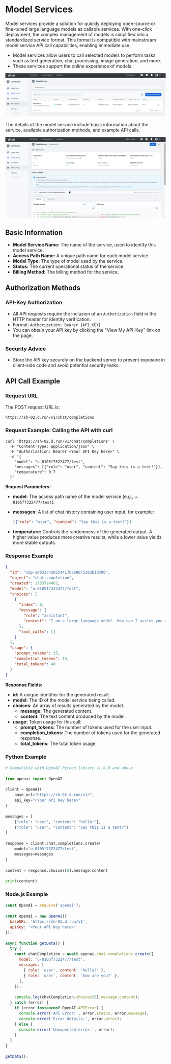 # Model Services

Model services provide a solution for quickly deploying open-source or fine-tuned large language models
as callable services. With one-click deployment, the complex management of models is simplified into a
standardized service format. This format is compatible with mainstream model service API call capabilities,
enabling immediate use.

- Model services allow users to call selected models to perform tasks such as text generation,
  chat processing, image generation, and more.
- These services support the online experience of models.

![service](./images/service01.png)

The details of the model service include basic information about the service, available
authorization methods, and example API calls.

![service](./images/service02.png)

## Basic Information

- **Model Service Name:** The name of the service, used to identify this model service.
- **Access Path Name:** A unique path name for each model service.
- **Model Type:** The type of model used by the service.
- **Status:** The current operational status of the service.
- **Billing Method:** The billing method for the service.

## Authorization Methods

### API-Key Authorization

- All API requests require the inclusion of an `Authorization` field in the HTTP header for identity verification.
- Format: `Authorization: Bearer {API_KEY}`
- You can obtain your API key by clicking the "View My API-Key" link on the page.

### Security Advice

- Store the API key securely on the backend server to prevent exposure in client-side code
  and avoid potential security leaks.

## API Call Example

### Request URL

The POST request URL is:

`https://sh-02.d.run/v1/chat/completions`

### Request Example: Calling the API with curl

```shell
curl 'https://sh-02.d.run/v1/chat/completions' \
  -H "Content-Type: application/json" \
  -H "Authorization: Bearer <Your API Key here>" \
  -d '{
    "model": "u-8105f7322477/test",
    "messages": [{"role": "user", "content": "Say this is a test!"}],
    "temperature": 0.7
  }'
```

**Request Parameters:**

- **model:** The access path name of the model service (e.g., `u-8105f7322477/test`).
- **messages:** A list of chat history containing user input, for example:

    ```json
    [{"role": "user", "content": "Say this is a test!"}]
    ```

- **temperature:** Controls the randomness of the generated output. A higher value produces
  more creative results, while a lower value yields more stable outputs.

### Response Example

```json
{
  "id": "cmp-1d033c426254417b7b0675303b1d300",
  "object": "chat.completion",
  "created": 1733724462,
  "model": "u-8105f7322477/test",
  "choices": [
    {
      "index": 0,
      "message": {
        "role": "assistant",
        "content": "I am a large language model. How can I assist you today?"
      },
      "tool_calls": []
    }
  ],
  "usage": {
    "prompt_tokens": 25,
    "completion_tokens": 15,
    "total_tokens": 40
  }
}
```

**Response Fields:**

- **id:** A unique identifier for the generated result.
- **model:** The ID of the model service being called.
- **choices:** An array of results generated by the model.
    - **message:** The generated content.
    - **content:** The text content produced by the model.
- **usage:** Token usage for this call:
    - **prompt_tokens:** The number of tokens used for the user input.
    - **completion_tokens:** The number of tokens used for the generated response.
    - **total_tokens:** The total token usage.

### Python Example

```python
# Compatible with OpenAI Python library v1.0.0 and above

from openai import OpenAI

client = OpenAI(
    base_url="https://sh-02.d.run/v1/",
    api_key="<Your API Key here>"
)

messages = [
    {"role": "user", "content": "hello!"},
    {"role": "user", "content": "Say this is a test?"}
]

response = client.chat.completions.create(
    model="u-8105f7322477/test",
    messages=messages
)

content = response.choices[0].message.content

print(content)
```

### Node.js Example

```js
const OpenAI = require('openai');

const openai = new OpenAI({
  baseURL: 'https://sh-02.d.run/v1',
  apiKey: '<Your API Key here>',
});

async function getData() {
  try {
    const chatCompletion = await openai.chat.completions.create({
      model: 'u-8105f7322477/test',
      messages: [
        { role: 'user', content: 'hello!' },
        { role: 'user', content: 'how are you?' },
      ],
    });

    console.log(chatCompletion.choices[0].message.content);
  } catch (error) {
    if (error instanceof OpenAI.APIError) {
      console.error('API Error:', error.status, error.message);
      console.error('Error details:', error.error);
    } else {
      console.error('Unexpected error:', error);
    }
  }
}

getData();
```
